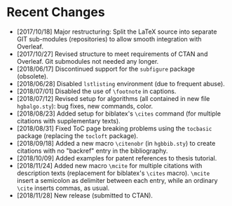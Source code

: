 # Recent Changes

* [2017/10/18] Major restructuring: Split the LaTeX source into separate GIT sub-modules (repositories) to allow smooth integration with Overleaf.
* [2017/10/27] Revised structure to meet requirements of CTAN and Overleaf. Git submodules not needed any longer.
* [2018/06/17] Discontinued support for the ``subfigure`` package (obsolete).
* [2018/06/28] Disabled ``lstlisting`` environment (due to frequent abuse).
* [2018/07/01] Disabled the use of ``\footnote`` in captions.
* [2018/07/12] Revised setup for algorithms (all contained in new file ``hgbalgo.sty``): bug fixes, new commands, color.
* [2018/08/23] Added setup for biblatex's ``\cites`` command (for multiple citations with supplementary texts).
* [2018/08/31] Fixed ToC page breaking problems using the `tocbasic` package (replacing the `tocloft` package).
* [2018/09/18] Added a new macro ``\citenobr`` (in ``hgbbib.sty``) to create citations with no "backref" entry in the bibliography.
* [2018/10/09] Added examples for patent references to thesis tutorial.
* [2018/11/24] Added new macro ``\mcite`` for multiple citations with description texts (replacement for biblatex's ``\cites`` macro). ``\mcite`` insert a semicolon as delimiter between each entry, while an ordinary ``\cite`` inserts commas, as usual.
* [2018/11/28] New release (submitted to CTAN).
